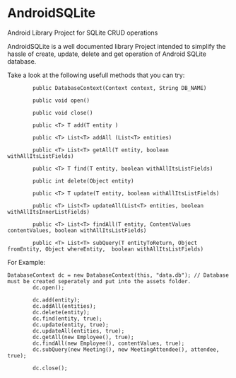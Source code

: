 AndroidSQLite
=============

Android Library Project for SQLite CRUD operations


AndroidSQLite is a well documented library Project intended to simplify the hassle of create, update, delete and 
get operation of Android SQLite database.

Take a look at the following usefull methods that you can try:

			public DatabaseContext(Context context, String DB_NAME)
			
			public void open()
			
			public void close()
			
			public <T> T add(T entity )
			
			public <T> List<T> addAll (List<T> entities)
			
			public <T> List<T> getAll(T entity, boolean withAllItsListFields)
			
			public <T> T find(T entity, boolean withAllItsListFields)
			
			public int delete(Object entity)
			
			public <T> T update(T entity, boolean withAllItsListFields)
			
			public <T> List<T> updateAll(List<T> entities, boolean withAllItsInnerListFields)
			
			public <T> List<T> findAll(T entity, ContentValues contentValues, boolean withAllItsListFields)	
			
			public <T> List<T> subQuery(T entityToReturn, Object fromEntity, Object whereEntity,  boolean withAllItsListFields)


For Example:

	DatabaseContext dc = new DatabaseContext(this, "data.db"); // Database must be created seperately and put into the assets folder.
			dc.open();
			
			dc.add(entity);
			dc.addAll(entities);
			dc.delete(entity);
			dc.find(entity, true);
			dc.update(entity, true);
			dc.updateAll(entities, true);
			dc.getAll(new Employee(), true);
			dc.findAll(new Employee(), contentValues, true);	
			dc.subQuery(new Meeting(), new MeetingAttendee(), attendee, true);
			
			dc.close();
					
